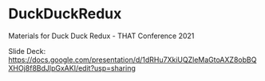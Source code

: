 # DuckDuckRedux
Materials for Duck Duck Redux - THAT Conference 2021

Slide Deck: https://docs.google.com/presentation/d/1dRHu7XkiUQZleMaGtoAXZ8obBQXHOj8f8BdJlpGxAKI/edit?usp=sharing

